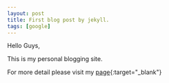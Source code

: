 ```yaml
---
layout: post
title: First blog post by jekyll.
tags: [google]
---
```


Hello Guys,

This is my personal blogging site.

For more detail please visit my [page]('http://nishantsh.github.io'){:target="_blank"}
